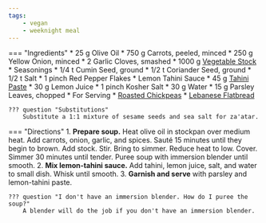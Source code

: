 ```yaml
---
tags:
    - vegan
    - weeknight meal
---
```

=== "Ingredients"
    * 25 g Olive Oil
    * 750 g Carrots, peeled, minced
    * 250 g Yellow Onion, minced
    * 2 Garlic Cloves, smashed
    * 1000 g [Vegetable Stock](stocks/vegetable-stock.md)
    * Seasonings
        * 1/4 t Cumin Seed, ground
        * 1/2 t Coriander Seed, ground
        * 1/2 t Salt
        * 1 pinch Red Pepper Flakes
    * Lemon Tahini Sauce
        * 45 g [Tahini Paste](../sauces/tahini-paste.md)
        * 30 g Lemon Juice
        * 1 pinch Kosher Salt
        * 30 g Water
    * 15 g Parsley Leaves, chopped
    * For Serving
        * [Roasted Chickpeas](../legumes/beans/roasted-chickpeas.md)
        * [Lebanese Flatbread](../bread/dry-yeast-doughs/lebanese-flatbread.md)

    ??? question "Substitutions"
        Substitute a 1:1 mixture of sesame seeds and sea salt for za'atar.

=== "Directions"
    1. **Prepare soup.** Heat olive oil in stockpan over medium heat. Add carrots, onion, garlic, and spices. Sauté 15 minutes until they begin to brown. Add stock. Stir. Bring to simmer. Reduce heat to low. Cover. Simmer 30 minutes until tender. Puree soup with immersion blender until smooth.
    2. **Mix lemon-tahini sauce.** Add tahini, lemon juice, salt, and water to small dish. Whisk until smooth.
    3. **Garnish and serve** with parsley and lemon-tahini paste.

    ??? question "I don't have an immersion blender. How do I puree the soup?"
        A blender will do the job if you don't have an immersion blender.

[^1]:
    Perelman, Deb. ["Carrot Soup with Tahini and Crisped Chickpeas."](https://smittenkitchen.com/2013/01/carrot-soup-with-tahini-and-crisped-chickpeas/) *Smitten Kitchen.* 3 January 2013.
